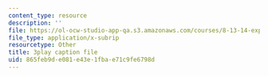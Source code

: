 ```yaml
---
content_type: resource
description: ''
file: https://ol-ocw-studio-app-qa.s3.amazonaws.com/courses/8-13-14-experimental-physics-i-ii-junior-lab-fall-2016-spring-2017/865feb9de081e43e1fbae71c9fe6798d_6yXA-M8WAY8.srt
file_type: application/x-subrip
resourcetype: Other
title: 3play caption file
uid: 865feb9d-e081-e43e-1fba-e71c9fe6798d
---
```

